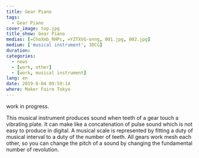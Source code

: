 ```yaml
---
title: Gear Piano
tags:
  - Gear Piano
cover_image: top.jpg
title_show: Gear Piano
medias: [=ChoXmb_RHPc, =YZTXVG-onng, 001.jpg, 002.jpg]
medium: ['musical instrument', 3DCG]
duration:
categories:
  - news
  - [work, other]
  - [work, musical instrument]
lang: en
date: 2019-8-04 09:59:14
where: Maker Faire Tokyo
---
```

work in progress.

This musical instrument produces sound when teeth of a gear touch a vibrating plate. It can make like a concatenation of pulse sound which is not easy to produce in digital. A musical scale is represented by fitting a duty of musical interval to a duty of the number of teeth. All gears work mesh each other, so you can change the pitch of a sound by changing the fundamental number of revolution.  

<!--
# Tag Plugins
## Image
{% img [class names] /path/to/image [width] [height] "title text 'alt text'" %}

## Link
{% link text url [external] [title] %}

## YouTube
{% youtube video_id %}

## Vimeo
{% vimeo video_id [width] [height] %}

<!-- more -->

